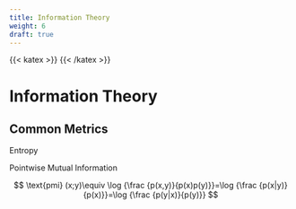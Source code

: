 ```yaml
---
title: Information Theory
weight: 6
draft: true
---
```

<!-- Just need a katex comment to generate katex -->

{{< katex >}} {{< /katex >}}

# Information Theory

## Common Metrics

Entropy

Pointwise Mutual Information

$$
\text{pmi} (x;y)\equiv \log {\frac {p(x,y)}{p(x)p(y)}}=\log {\frac {p(x|y)}{p(x)}}=\log {\frac {p(y|x)}{p(y)}}
$$
